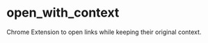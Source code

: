 open_with_context
=================

Chrome Extension to open links while keeping their original context.